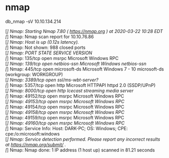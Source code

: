 # nmap

  
db\_nmap -sV 10.10.134.214  
  
[*] Nmap: Starting Nmap 7.80 ( <https://nmap.org> ) at 2020-03-22 10:28 EDT  
[*] Nmap: Nmap scan report for 10.10.76.86  
[*] Nmap: Host is up (0.12s latency).  
[*] Nmap: Not shown: 988 closed ports  
[*] Nmap: PORT STATE SERVICE VERSION  
[*] Nmap: 135/tcp open msrpc Microsoft Windows RPC  
[*] Nmap: 139/tcp open netbios-ssn Microsoft Windows netbios-ssn  
[*] Nmap: 445/tcp open microsoft-ds Microsoft Windows 7 - 10 microsoft-ds (workgroup: WORKGROUP)  
[*] Nmap: 3389/tcp open ssl/ms-wbt-server?  
[*] Nmap: 5357/tcp open http Microsoft HTTPAPI httpd 2.0 (SSDP/UPnP)  
[*] Nmap: 8000/tcp open http Icecast streaming media server  
[*] Nmap: 49152/tcp open msrpc Microsoft Windows RPC  
[*] Nmap: 49153/tcp open msrpc Microsoft Windows RPC  
[*] Nmap: 49154/tcp open msrpc Microsoft Windows RPC  
[*] Nmap: 49158/tcp open msrpc Microsoft Windows RPC  
[*] Nmap: 49159/tcp open msrpc Microsoft Windows RPC  
[*] Nmap: 49160/tcp open msrpc Microsoft Windows RPC  
[*] Nmap: Service Info: Host: DARK-PC; OS: Windows; CPE: cpe:/o:microsoft:windows  
[*] Nmap: Service detection performed. Please report any incorrect results at <https://nmap.org/submit/> .  
[*] Nmap: Nmap done: 1 IP address (1 host up) scanned in 81.21 seconds